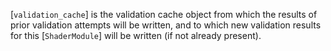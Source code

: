 [`validation_cache`] is the validation cache object from which the
results of prior validation attempts will be written, and to which new
validation results for this [`ShaderModule`] will be written (if not
already present).